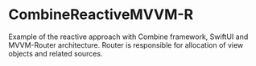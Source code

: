 # CombineReactiveMVVM-R
Example of the reactive approach with Combine framework, SwiftUI and MVVM-Router architecture.
Router is responsible for allocation of view objects and related sources. 
